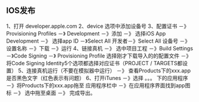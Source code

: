 ## IOS发布

1、打开 developer.apple.com
2、device 选项中添加设备号
3、配置证书 －》Provisioning Profiles  －》 Development －》添加 －》 选择iOS App Development －》 选择app ID －》Select All 开发者－》Select All 设备号 －》设置名称 －》下载 －》运行
4、链接真机 －》 选中项目工程 －》Build Settings －》Code Signing －》 Provisioning Profile 选择刚才下载导入的的配置文件 －》 将Code Signing Identity5个选项都选择对应证书（PROJECT / TARGETS都设置）
5、连接真机运行（不要在模拟器中运行） －》 查看Products下的xxx.app是否黑色文字（红色表示有问题）
6、打开iTunes －》选择 。。。 下的应用程序 －》将Products下的xxx.app拖至 应用程序栏中 －》在应用程序界面找到app图标 －》 选中拖至桌面 －》 完成导出。

